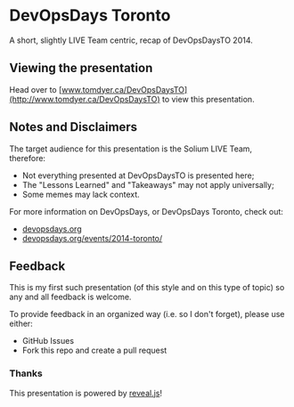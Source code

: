 # DevOpsDays Toronto

A short, slightly LIVE Team centric, recap of DevOpsDaysTO 2014.

## Viewing the presentation

Head over to [www.tomdyer.ca/DevOpsDaysTO](http://www.tomdyer.ca/DevOpsDaysTO) to view this presentation.

## Notes and Disclaimers

The target audience for this presentation is the Solium LIVE Team, therefore:
* Not everything presented at DevOpsDaysTO is presented here;
* The "Lessons Learned" and "Takeaways" may not apply universally;
* Some memes may lack context.

For more information on DevOpsDays, or DevOpsDays Toronto, check out:
* [devopsdays.org](http://devopsdays.org)
* [devopsdays.org/events/2014-toronto/](http://devopsdays.org/events/2014-toronto/)

## Feedback

This is my first such presentation (of this style and on this type of topic) so any and all feedback is welcome.

To provide feedback in an organized way (i.e. so I don't forget), please use either:
* GitHub Issues
* Fork this repo and create a pull request

### Thanks

This presentation is powered by [reveal.js](https://github.com/hakimel/reveal.js)!

